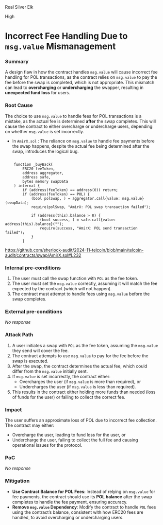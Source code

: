 Real Silver Elk

High

# Incorrect Fee Handling Due to `msg.value` Mismanagement

### Summary


A design flaw in how the contract handles `msg.value` will cause incorrect fee handling for POL transactions, as the contract relies on `msg.value` to pay the fee before the swap is completed, which is not appropriate. This mismatch can lead to **overcharging** or **undercharging** the swapper, resulting in **unexpected fund loss** for users.

### Root Cause


The choice to use `msg.value` to handle fees for POL transactions is a mistake, as the actual fee is determined **after** the swap completes. This will cause the contract to either overcharge or undercharge users, depending on whether `msg.value` is set incorrectly.

- In `AmirX.sol` : The reliance on `msg.value` to handle fee payments before the swap happens, despite the actual fee being determined after the swap, introduces the logical bug.

```solidity

    function _buyBack(
        ERC20 feeToken,
        address aggregator,
        address safe,
        bytes memory swapData
    ) internal {
        if (address(feeToken) == address(0)) return;
        if (address(feeToken) == POL) {
            (bool polSwap, ) = aggregator.call{value: msg.value}(swapData);
            require(polSwap, "AmirX: POL swap transaction failed");

            if (address(this).balance > 0) {
                (bool success, ) = safe.call{value: address(this).balance}("");
                require(success, "AmirX: POL send transaction failed");
            }
        } 
```

https://github.com/sherlock-audit/2024-11-telcoin/blob/main/telcoin-audit/contracts/swap/AmirX.sol#L232



### Internal pre-conditions

1. The user must call the swap function with `POL` as the fee token.
2. The user must set the `msg.value` correctly, assuming it will match the fee expected by the contract (which will not happen).
3. The contract must attempt to handle fees using `msg.value` before the swap completes.



### External pre-conditions

_No response_

### Attack Path

1. A user initiates a swap with `POL` as the fee token, assuming the `msg.value` they send will cover the fee.
2. The contract attempts to use `msg.value` to pay for the fee before the swap is executed.
3. After the swap, the contract determines the actual fee, which could differ from the `msg.value` initially sent.
4. If `msg.value` is set incorrectly, the contract either:
   - Overcharges the user (if `msg.value` is more than required), or
   - Undercharges the user (if `msg.value` is less than required).
5. This results in the contract either holding more funds than needed (loss of funds for the user) or failing to collect the correct fee.


### Impact


The user suffers an approximate loss of POL due to incorrect fee collection. The contract may either:
- Overcharge the user, leading to fund loss for the user, or
- Undercharge the user, failing to collect the full fee and causing operational issues for the protocol.


### PoC

_No response_

### Mitigation

- **Use Contract Balance for POL Fees**: Instead of relying on `msg.value` for fee payments, the contract should use its **POL balance** after the swap completes to handle the fee payment, ensuring accuracy.
- **Remove `msg.value` Dependency**: Modify the contract to handle `POL` fees using the contract’s balance, consistent with how ERC20 fees are handled, to avoid overcharging or undercharging users.
